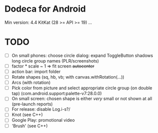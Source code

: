 # Dodeca for Android
Min version: 4.4 KitKat (28 >= API >= 19)
...
# TODO
- [ ] On small phones: choose circle dialog: expand ToggleButton shadows long circle group names (PLR/screenshots)
- [ ] factor * scale ~ 1 => fit screen ~~autocenter~~
- [ ] action bar: import folder
- [ ] Rotate shapes (sq, hb, vb; with canvas.withRotation(...))
- [ ] Arcs (with rotation)
- [ ] Pick color from picture and select appropriate circle group (on double tap) (com.android.support:palette-v7:28.0.0)
- [ ] On small screen: chosen shape is either *very* small or not shown at all (pre-launch reports)
- [ ] For release: disable Log.i-s?/
- [ ] Knot (see C++)
- [ ] Google Play: promotional video
- [ ] 'Brush' (see C++)
